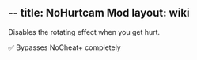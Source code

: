 --
title: NoHurtcam Mod
layout: wiki
---
Disables the rotating effect when you get hurt.

:white_check_mark: Bypasses NoCheat+ completely

